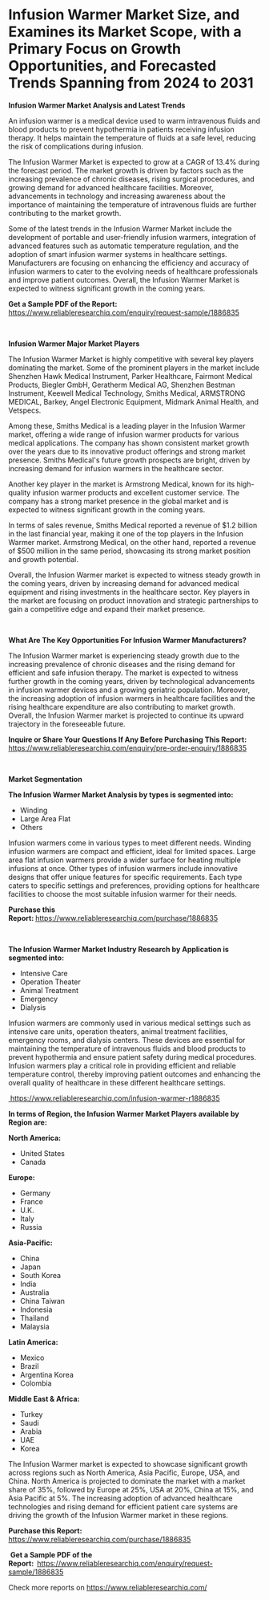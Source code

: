 <p><h1>Infusion Warmer Market Size, and Examines its Market Scope, with a Primary Focus on Growth Opportunities, and Forecasted Trends Spanning from 2024 to 2031</h1></p><p><strong>Infusion Warmer Market Analysis and Latest Trends</strong></p>
<p><p>An infusion warmer is a medical device used to warm intravenous fluids and blood products to prevent hypothermia in patients receiving infusion therapy. It helps maintain the temperature of fluids at a safe level, reducing the risk of complications during infusion.</p><p>The Infusion Warmer Market is expected to grow at a CAGR of 13.4% during the forecast period. The market growth is driven by factors such as the increasing prevalence of chronic diseases, rising surgical procedures, and growing demand for advanced healthcare facilities. Moreover, advancements in technology and increasing awareness about the importance of maintaining the temperature of intravenous fluids are further contributing to the market growth.</p><p>Some of the latest trends in the Infusion Warmer Market include the development of portable and user-friendly infusion warmers, integration of advanced features such as automatic temperature regulation, and the adoption of smart infusion warmer systems in healthcare settings. Manufacturers are focusing on enhancing the efficiency and accuracy of infusion warmers to cater to the evolving needs of healthcare professionals and improve patient outcomes. Overall, the Infusion Warmer Market is expected to witness significant growth in the coming years.</p></p>
<p><strong>Get a Sample PDF of the Report:&nbsp;</strong> <a href="https://www.reliableresearchiq.com/enquiry/request-sample/1886835">https://www.reliableresearchiq.com/enquiry/request-sample/1886835</a></p>
<p>&nbsp;</p>
<p><strong>Infusion Warmer Major Market Players</strong></p>
<p><p>The Infusion Warmer Market is highly competitive with several key players dominating the market. Some of the prominent players in the market include Shenzhen Hawk Medical Instrument, Parker Healthcare, Fairmont Medical Products, Biegler GmbH, Geratherm Medical AG, Shenzhen Bestman Instrument, Keewell Medical Technology, Smiths Medical, ARMSTRONG MEDICAL, Barkey, Angel Electronic Equipment, Midmark Animal Health, and Vetspecs.</p><p>Among these, Smiths Medical is a leading player in the Infusion Warmer market, offering a wide range of infusion warmer products for various medical applications. The company has shown consistent market growth over the years due to its innovative product offerings and strong market presence. Smiths Medical's future growth prospects are bright, driven by increasing demand for infusion warmers in the healthcare sector.</p><p>Another key player in the market is Armstrong Medical, known for its high-quality infusion warmer products and excellent customer service. The company has a strong market presence in the global market and is expected to witness significant growth in the coming years.</p><p>In terms of sales revenue, Smiths Medical reported a revenue of $1.2 billion in the last financial year, making it one of the top players in the Infusion Warmer market. Armstrong Medical, on the other hand, reported a revenue of $500 million in the same period, showcasing its strong market position and growth potential.</p><p>Overall, the Infusion Warmer market is expected to witness steady growth in the coming years, driven by increasing demand for advanced medical equipment and rising investments in the healthcare sector. Key players in the market are focusing on product innovation and strategic partnerships to gain a competitive edge and expand their market presence.</p></p>
<p>&nbsp;</p>
<p><strong>What Are The Key Opportunities For Infusion Warmer Manufacturers?</strong></p>
<p><p>The Infusion Warmer market is experiencing steady growth due to the increasing prevalence of chronic diseases and the rising demand for efficient and safe infusion therapy. The market is expected to witness further growth in the coming years, driven by technological advancements in infusion warmer devices and a growing geriatric population. Moreover, the increasing adoption of infusion warmers in healthcare facilities and the rising healthcare expenditure are also contributing to market growth. Overall, the Infusion Warmer market is projected to continue its upward trajectory in the foreseeable future.</p></p>
<p><strong>Inquire or Share Your Questions If Any Before Purchasing This Report:</strong> <a href="https://www.reliableresearchiq.com/enquiry/pre-order-enquiry/1886835">https://www.reliableresearchiq.com/enquiry/pre-order-enquiry/1886835</a></p>
<p>&nbsp;</p>
<p><strong>Market Segmentation</strong></p>
<p><strong>The Infusion Warmer Market Analysis by types is segmented into:</strong></p>
<p><ul><li>Winding</li><li>Large Area Flat</li><li>Others</li></ul></p>
<p><p>Infusion warmers come in various types to meet different needs. Winding infusion warmers are compact and efficient, ideal for limited spaces. Large area flat infusion warmers provide a wider surface for heating multiple infusions at once. Other types of infusion warmers include innovative designs that offer unique features for specific requirements. Each type caters to specific settings and preferences, providing options for healthcare facilities to choose the most suitable infusion warmer for their needs.</p></p>
<p><strong>Purchase this Report:&nbsp;</strong><a href="https://www.reliableresearchiq.com/purchase/1886835">https://www.reliableresearchiq.com/purchase/1886835</a></p>
<p>&nbsp;</p>
<p><strong>The Infusion Warmer Market Industry Research by Application is segmented into:</strong></p>
<p><ul><li>Intensive Care</li><li>Operation Theater</li><li>Animal Treatment</li><li>Emergency</li><li>Dialysis</li></ul></p>
<p><p>Infusion warmers are commonly used in various medical settings such as intensive care units, operation theaters, animal treatment facilities, emergency rooms, and dialysis centers. These devices are essential for maintaining the temperature of intravenous fluids and blood products to prevent hypothermia and ensure patient safety during medical procedures. Infusion warmers play a critical role in providing efficient and reliable temperature control, thereby improving patient outcomes and enhancing the overall quality of healthcare in these different healthcare settings.</p></p>
<p><a href="https://www.reliableresearchiq.com/infusion-warmer-r1886835">&nbsp;https://www.reliableresearchiq.com/infusion-warmer-r1886835</a></p>
<p><strong>In terms of Region, the Infusion Warmer Market Players available by Region are:</strong></p>
<p>
    <p> <strong> North America: </strong>
        <ul>
            <li>United States</li>
            <li>Canada</li>
        </ul>
        </p> 
    <p> <strong> Europe: </strong>
        <ul>
            <li>Germany</li>
            <li>France</li>
            <li>U.K.</li>
            <li>Italy</li>
            <li>Russia</li>
        </ul>
        </p> 
    <p> <strong> Asia-Pacific: </strong>
        <ul>
            <li>China</li>
            <li>Japan</li>
            <li>South Korea</li>
            <li>India</li>
            <li>Australia</li>
            <li>China Taiwan</li>
            <li>Indonesia</li>
            <li>Thailand</li>
            <li>Malaysia</li>
        </ul>
        </p> 
    <p> <strong> Latin America: </strong>
        <ul>
            <li>Mexico</li>
            <li>Brazil</li>
            <li>Argentina Korea</li>
            <li>Colombia</li>
        </ul>
        </p> 
    <p> <strong> Middle East & Africa: </strong>
        <ul>
            <li>Turkey</li>
            <li>Saudi</li>
            <li>Arabia</li>
            <li>UAE</li>
            <li>Korea</li>
        </ul>
    </p>
    </p>
<p><p>The Infusion Warmer market is expected to showcase significant growth across regions such as North America, Asia Pacific, Europe, USA, and China. North America is projected to dominate the market with a market share of 35%, followed by Europe at 25%, USA at 20%, China at 15%, and Asia Pacific at 5%. The increasing adoption of advanced healthcare technologies and rising demand for efficient patient care systems are driving the growth of the Infusion Warmer market in these regions.</p></p>
<p><strong>Purchase this Report: </strong><a href="https://www.reliableresearchiq.com/purchase/1886835">https://www.reliableresearchiq.com/purchase/1886835</a></p>
<p>&nbsp;<strong>Get a Sample PDF of the Report:&nbsp;&nbsp;</strong><a href="https://www.reliableresearchiq.com/enquiry/request-sample/1886835">https://www.reliableresearchiq.com/enquiry/request-sample/1886835</a></p>
<p><strong></strong></p>
<p>Check more reports on <a href="https://www.reliableresearchiq.com/">https://www.reliableresearchiq.com/</a></p>